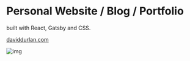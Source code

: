 # Personal Website / Blog / Portfolio

built with React, Gatsby and CSS.

[daviddurlan.com](https://daviddurlan.com)

![img](./public/images/opengraph-default.png)

